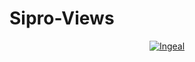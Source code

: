 # Sipro-Views
<p align="center">
    <a href="https://ingeal.com/" title="BloomUI.com">
        <img src="https://ingeal.com/portalsipro/dist/img/logo.png" alt="Ingeal">
    </a>
</p>
